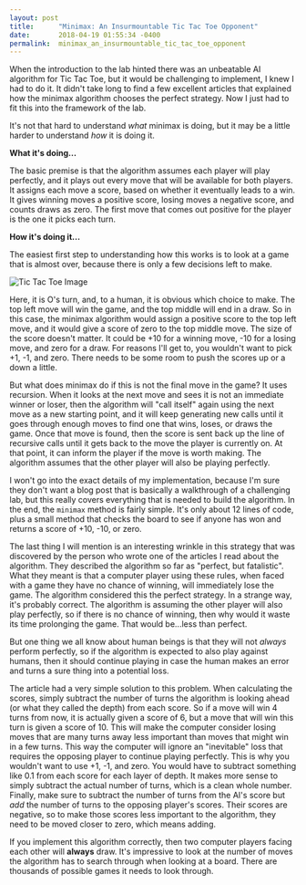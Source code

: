 ```yaml
---
layout: post
title:      "Minimax: An Insurmountable Tic Tac Toe Opponent"
date:       2018-04-19 01:55:34 -0400
permalink:  minimax_an_insurmountable_tic_tac_toe_opponent
---
```



When the introduction to the lab hinted there was an unbeatable AI algorithm for Tic Tac Toe, but it would be challenging to implement, I knew I had to do it. It didn't take long to find a few excellent articles that explained how the minimax algorithm chooses the perfect strategy. Now I just had to fit this into the framework of the lab.

It's not that hard to understand *what* minimax is doing, but it may be a little harder to understand *how* it is doing it.

**What it's doing...**

The basic premise is that the algorithm assumes each player will play perfectly, and it plays out every move that will be available for both players. It assigns each move a score, based on whether it eventually leads to a win. It gives winning moves a positive score, losing moves a negative score, and counts draws as zero. The first move that comes out positive for the player is the one it picks each turn.

**How it's doing it...**

The easiest first step to understanding how this works is to look at a game that is almost over, because there is only a few decisions left to make.

![Tic Tac Toe Image](https://imgur.com/PduYtGR)

Here, it is O's turn, and, to a human, it is obvious which choice to make. The top left move will win the game, and the top middle will end in a draw. So in this case, the minimax algorithm would assign a positive score to the top left move, and it would give a score of zero to the top middle move. The size of the score doesn't matter. It could be +10 for a winning move, -10 for a losing move, and zero for a draw. For reasons I'll get to, you wouldn't want to pick +1, -1, and zero. There needs to be some room to push the scores up or a down a little.

But what does minimax do if this is not the final move in the game? It uses recursion. When it looks at the next move and sees it is not an immediate winner or loser, then the algorithm will "call itself" again using the next move as a new starting point, and it will keep generating new calls until it goes through enough moves to find one that wins, loses, or draws the game. Once that move is found, then the score is sent back up the line of recursive calls until it gets back to the move the player is currently on. At that point, it can inform the player if the move is worth making. The algorithm assumes that the other player will also be playing perfectly.

I won't go into the exact details of my implementation, because I'm sure they don't want a blog post that is basically a walkthrough of a challenging lab, but this really covers everything that is needed to build the algorithm. In the end, the `minimax` method is fairly simple. It's only about 12 lines of code, plus a small method that checks the board to see if anyone has won and returns a score of +10, -10, or zero.

The last thing I will mention is an interesting wrinkle in this strategy that was discovered by the person who wrote one of the articles I read about the algorithm. They described the algorithm so far as "perfect, but fatalistic". What they meant is that a computer player using these rules, when faced with a game they have no chance of winning, will immediately lose the game. The algorithm considered this the perfect strategy. In a strange way, it's probably correct. The algorithm is assuming the other player will also play perfectly, so if there is no chance of winning, then why would it waste its time prolonging the game. That would be...less than perfect.

But one thing we all know about human beings is that they will not *always* perform perfectly, so if the algorithm is expected to also play against humans, then it should continue playing in case the human makes an error and turns a sure thing into a potential loss.

The article had a very simple solution to this problem. When calculating the scores, simply subtract the number of turns the algorithm is looking ahead (or what they called the depth) from each score. So if a move will win 4 turns from now, it is actually given a score of 6, but a move that will win this turn is given a score of 10. This will make the computer consider losing moves that are many turns away less important than moves that might win in a few turns. This way the computer will ignore an "inevitable" loss that requires the opposing player to continue playing perfectly. This is why you wouldn't want to use +1, -1, and zero. You would have to subtract something like 0.1 from each score for each layer of depth. It makes more sense to simply subtract the actual number of turns, which is a clean whole number. Finally, make sure to subtract the number of turns from the AI's score but *add* the number of turns to the opposing player's scores. Their scores are negative, so to make those scores less important to the algorithm, they need to be moved closer to zero, which means adding.

If you implement this algorithm correctly, then two computer players facing each other will **always** draw. It's impressive to look at the number of moves the algorithm has to search through when looking at a board. There are thousands of possible games it needs to look through.



